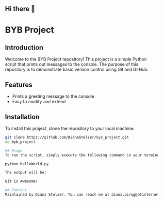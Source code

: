 ## Hi there 👋

# BYB Project

## Introduction
Welcome to the BYB Project repository! This project is a simple Python script that prints out messages to the console. The purpose of this repository is to demonstrate basic version control using Git and GitHub.

## Features
- Prints a greeting message to the console
- Easy to modify and extend

## Installation
To install this project, clone the repository to your local machine:

```bash
git clone https://github.com/DianaStelzer/byb_project.git
cd byb_project

## Usage
To run the script, simply execute the following command in your terminal:

python helloWorld.py

The output will be:

Git is Awesome!

## Contact
Maintained by Diana Stelzer. You can reach me at diana.pirog@btinternet.com or through my GitHub profile.

